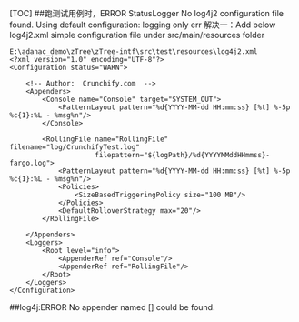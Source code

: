 [TOC]
##跑测试用例时，ERROR StatusLogger No log4j2 configuration file found. Using default configuration: logging only err
解决一：Add below log4j2.xml simple configuration file under src/main/resources folder
```
E:\adanac_demo\zTree\zTree-intf\src\test\resources\log4j2.xml
<?xml version="1.0" encoding="UTF-8"?>
<Configuration status="WARN">

    <!-- Author:  Crunchify.com  -->
    <Appenders>
        <Console name="Console" target="SYSTEM_OUT">
            <PatternLayout pattern="%d{YYYY-MM-dd HH:mm:ss} [%t] %-5p %c{1}:%L - %msg%n"/>
        </Console>

        <RollingFile name="RollingFile" filename="log/CrunchifyTest.log"
                     filepattern="${logPath}/%d{YYYYMMddHHmmss}-fargo.log">
            <PatternLayout pattern="%d{YYYY-MM-dd HH:mm:ss} [%t] %-5p %c{1}:%L - %msg%n"/>
            <Policies>
                <SizeBasedTriggeringPolicy size="100 MB"/>
            </Policies>
            <DefaultRolloverStrategy max="20"/>
        </RollingFile>

    </Appenders>
    <Loggers>
        <Root level="info">
            <AppenderRef ref="Console"/>
            <AppenderRef ref="RollingFile"/>
        </Root>
    </Loggers>
</Configuration>
```
##log4j:ERROR No appender named [] could be found.
